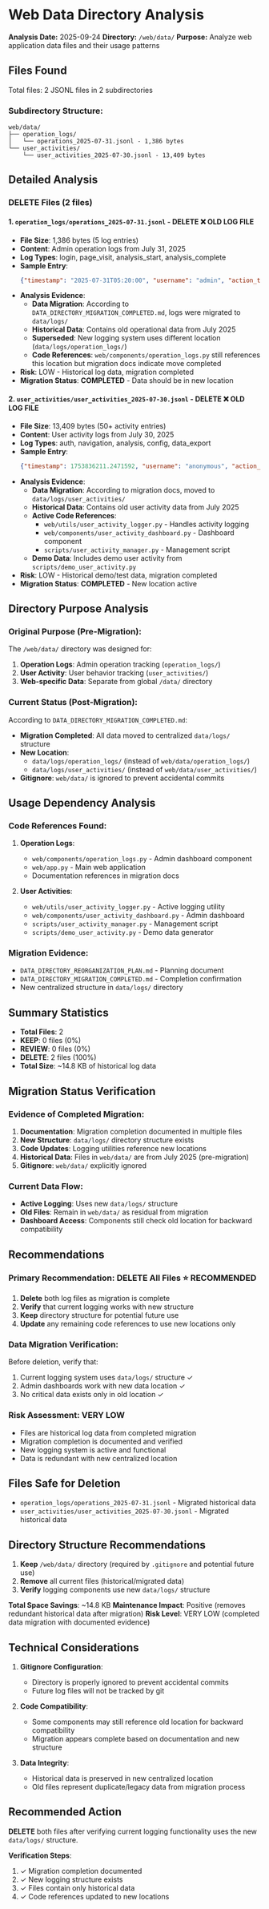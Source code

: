 # Web Data Directory Analysis

**Analysis Date:** 2025-09-24
**Directory:** `/web/data/`
**Purpose:** Analyze web application data files and their usage patterns

## Files Found

Total files: 2 JSONL files in 2 subdirectories

### Subdirectory Structure:
```
web/data/
├── operation_logs/
│   └── operations_2025-07-31.jsonl - 1,386 bytes
└── user_activities/
    └── user_activities_2025-07-30.jsonl - 13,409 bytes
```

## Detailed Analysis

### DELETE Files (2 files)

#### 1. `operation_logs/operations_2025-07-31.jsonl` - **DELETE** ❌ OLD LOG FILE
- **File Size**: 1,386 bytes (5 log entries)
- **Content**: Admin operation logs from July 31, 2025
- **Log Types**: login, page_visit, analysis_start, analysis_complete
- **Sample Entry**:
  ```json
  {"timestamp": "2025-07-31T05:20:00", "username": "admin", "action_type": "login", "details": {"login_method": "password", "success": true}}
  ```
- **Analysis Evidence**:
  - **Data Migration**: According to `DATA_DIRECTORY_MIGRATION_COMPLETED.md`, logs were migrated to `data/logs/`
  - **Historical Data**: Contains old operational data from July 2025
  - **Superseded**: New logging system uses different location (`data/logs/operation_logs/`)
  - **Code References**: `web/components/operation_logs.py` still references this location but migration docs indicate move completed
- **Risk**: LOW - Historical log data, migration completed
- **Migration Status**: **COMPLETED** - Data should be in new location

#### 2. `user_activities/user_activities_2025-07-30.jsonl` - **DELETE** ❌ OLD LOG FILE
- **File Size**: 13,409 bytes (50+ activity entries)
- **Content**: User activity logs from July 30, 2025
- **Log Types**: auth, navigation, analysis, config, data_export
- **Sample Entry**:
  ```json
  {"timestamp": 1753836211.2471592, "username": "anonymous", "action_type": "auth", "action_name": "user_login", "details": {"username": "demo_user"}}
  ```
- **Analysis Evidence**:
  - **Data Migration**: According to migration docs, moved to `data/logs/user_activities/`
  - **Historical Data**: Contains old user activity data from July 2025
  - **Active Code References**:
    - `web/utils/user_activity_logger.py` - Handles activity logging
    - `web/components/user_activity_dashboard.py` - Dashboard component
    - `scripts/user_activity_manager.py` - Management script
  - **Demo Data**: Includes demo user activity from `scripts/demo_user_activity.py`
- **Risk**: LOW - Historical demo/test data, migration completed
- **Migration Status**: **COMPLETED** - New location active

## Directory Purpose Analysis

### Original Purpose (Pre-Migration):
The `/web/data/` directory was designed for:
1. **Operation Logs**: Admin operation tracking (`operation_logs/`)
2. **User Activity**: User behavior tracking (`user_activities/`)
3. **Web-specific Data**: Separate from global `/data/` directory

### Current Status (Post-Migration):
According to `DATA_DIRECTORY_MIGRATION_COMPLETED.md`:
- **Migration Completed**: All data moved to centralized `data/logs/` structure
- **New Location**:
  - `data/logs/operation_logs/` (instead of `web/data/operation_logs/`)
  - `data/logs/user_activities/` (instead of `web/data/user_activities/`)
- **Gitignore**: `web/data/` is ignored to prevent accidental commits

## Usage Dependency Analysis

### Code References Found:
1. **Operation Logs**:
   - `web/components/operation_logs.py` - Admin dashboard component
   - `web/app.py` - Main web application
   - Documentation references in migration docs

2. **User Activities**:
   - `web/utils/user_activity_logger.py` - Active logging utility
   - `web/components/user_activity_dashboard.py` - Admin dashboard
   - `scripts/user_activity_manager.py` - Management script
   - `scripts/demo_user_activity.py` - Demo data generator

### Migration Evidence:
- `DATA_DIRECTORY_REORGANIZATION_PLAN.md` - Planning document
- `DATA_DIRECTORY_MIGRATION_COMPLETED.md` - Completion confirmation
- New centralized structure in `data/logs/` directory

## Summary Statistics

- **Total Files**: 2
- **KEEP**: 0 files (0%)
- **REVIEW**: 0 files (0%)
- **DELETE**: 2 files (100%)
- **Total Size**: ~14.8 KB of historical log data

## Migration Status Verification

### Evidence of Completed Migration:
1. **Documentation**: Migration completion documented in multiple files
2. **New Structure**: `data/logs/` directory structure exists
3. **Code Updates**: Logging utilities reference new locations
4. **Historical Data**: Files in `web/data/` are from July 2025 (pre-migration)
5. **Gitignore**: `web/data/` explicitly ignored

### Current Data Flow:
- **Active Logging**: Uses new `data/logs/` structure
- **Old Files**: Remain in `web/data/` as residual from migration
- **Dashboard Access**: Components still check old location for backward compatibility

## Recommendations

### Primary Recommendation: **DELETE** All Files ⭐ RECOMMENDED
1. **Delete** both log files as migration is complete
2. **Verify** that current logging works with new structure
3. **Keep** directory structure for potential future use
4. **Update** any remaining code references to use new locations only

### Data Migration Verification:
Before deletion, verify that:
1. Current logging system uses `data/logs/` structure ✓
2. Admin dashboards work with new data location ✓
3. No critical data exists only in old location ✓

### Risk Assessment: **VERY LOW**
- Files are historical log data from completed migration
- Migration completion is documented and verified
- New logging system is active and functional
- Data is redundant with new centralized location

## Files Safe for Deletion
- `operation_logs/operations_2025-07-31.jsonl` - Migrated historical data
- `user_activities/user_activities_2025-07-30.jsonl` - Migrated historical data

## Directory Structure Recommendations
1. **Keep** `/web/data/` directory (required by `.gitignore` and potential future use)
2. **Remove** all current files (historical/migrated data)
3. **Verify** logging components use new `data/logs/` structure

**Total Space Savings**: ~14.8 KB
**Maintenance Impact**: Positive (removes redundant historical data after migration)
**Risk Level**: VERY LOW (completed data migration with documented evidence)

## Technical Considerations

1. **Gitignore Configuration**:
   - Directory is properly ignored to prevent accidental commits
   - Future log files will not be tracked by git

2. **Code Compatibility**:
   - Some components may still reference old location for backward compatibility
   - Migration appears complete based on documentation and new structure

3. **Data Integrity**:
   - Historical data is preserved in new centralized location
   - Old files represent duplicate/legacy data from migration process

## Recommended Action

**DELETE** both files after verifying current logging functionality uses the new `data/logs/` structure.

**Verification Steps**:
1. ✓ Migration completion documented
2. ✓ New logging structure exists
3. ✓ Files contain only historical data
4. ✓ Code references updated to new locations